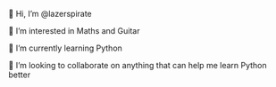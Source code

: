👋 Hi, I’m @lazerspirate

👀 I’m interested in Maths and Guitar

🌱 I’m currently learning Python

💞️ I’m looking to collaborate on anything that can help me learn Python better

<!---
lazerspirate/lazerspirate is a ✨ special ✨ repository because its `README.md` (this file) appears on your GitHub profile.
You can click the Preview link to take a look at your changes.
--->
